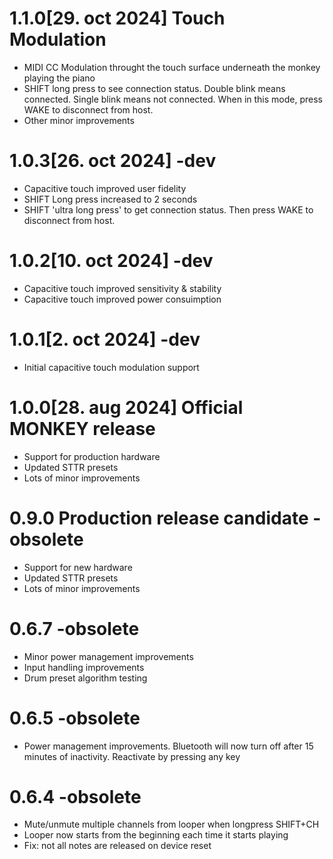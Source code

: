 # 1.1.0[29. oct 2024] Touch Modulation
- MIDI CC Modulation throught the touch surface underneath the monkey playing the piano
- SHIFT long press to see connection status. Double blink means connected. Single blink means not connected. When in this mode, press WAKE to disconnect from host.
- Other minor improvements

# 1.0.3[26. oct 2024] -dev
- Capacitive touch improved user fidelity
- SHIFT Long press increased to 2 seconds
- SHIFT 'ultra long press' to get connection status. Then press WAKE to disconnect from host.

# 1.0.2[10. oct 2024] -dev
- Capacitive touch improved sensitivity & stability
- Capacitive touch improved power consuimption

# 1.0.1[2. oct 2024] -dev
- Initial capacitive touch modulation support

# 1.0.0[28. aug 2024] Official MONKEY release
- Support for production hardware
- Updated STTR presets
- Lots of minor improvements

# 0.9.0 Production release candidate -obsolete
- Support for new hardware
- Updated STTR presets
- Lots of minor improvements

# 0.6.7 -obsolete
- Minor power management improvements
- Input handling improvements
- Drum preset algorithm testing

# 0.6.5 -obsolete
- Power management improvements. Bluetooth will now turn off after 15 minutes of inactivity. Reactivate by pressing any key

# 0.6.4 -obsolete
- Mute/unmute multiple channels from looper when longpress SHIFT+CH
- Looper now starts from the beginning each time it starts playing
- Fix: not all notes are released on device reset
